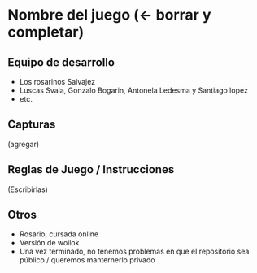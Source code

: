 # Nombre del juego (<- borrar y completar)

## Equipo de desarrollo

- Los rosarinos Salvajez
- Luscas Svala, Gonzalo Bogarin, Antonela Ledesma y Santiago lopez
- etc.

## Capturas

(agregar)

## Reglas de Juego / Instrucciones

(Escribirlas)


## Otros

- Rosario, cursada online 
- Versión de wollok
- Una vez terminado, no tenemos problemas en que el repositorio sea público / queremos manternerlo privado
